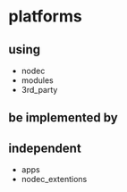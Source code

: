 # platforms

## using
* nodec
* modules
* 3rd_party

## be implemented by

## independent
* apps
* nodec_extentions